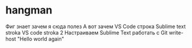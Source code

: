 # hangman
Фиг знает зачем я сюда полез
А вот зачем
VS Code строка
Sublime text stroka
VS code stroka 2
Настраиваем Sublime Text работать с Git
write-host "Hello world again"